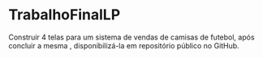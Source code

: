 # TrabalhoFinalLP
Construir 4 telas para um sistema de vendas de camisas de futebol, após concluir a mesma , disponibilizá-la em repositório público no GitHub.
